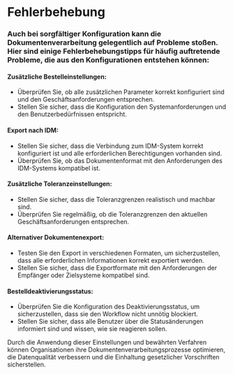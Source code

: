 # Fehlerbehebung

### Auch bei sorgfältiger Konfiguration kann die Dokumentenverarbeitung gelegentlich auf Probleme stoßen. Hier sind einige Fehlerbehebungstipps für häufig auftretende Probleme, die aus den Konfigurationen entstehen können:

#### Zusätzliche Bestelleinstellungen:

* Überprüfen Sie, ob alle zusätzlichen Parameter korrekt konfiguriert sind und den Geschäftsanforderungen entsprechen.
* Stellen Sie sicher, dass die Konfiguration den Systemanforderungen und den Benutzerbedürfnissen entspricht.

#### Export nach IDM:

* Stellen Sie sicher, dass die Verbindung zum IDM-System korrekt konfiguriert ist und alle erforderlichen Berechtigungen vorhanden sind.
* Überprüfen Sie, ob das Dokumentenformat mit den Anforderungen des IDM-Systems kompatibel ist.

#### Zusätzliche Toleranzeinstellungen:

* Stellen Sie sicher, dass die Toleranzgrenzen realistisch und machbar sind.
* Überprüfen Sie regelmäßig, ob die Toleranzgrenzen den aktuellen Geschäftsanforderungen entsprechen.

#### Alternativer Dokumentenexport:

* Testen Sie den Export in verschiedenen Formaten, um sicherzustellen, dass alle erforderlichen Informationen korrekt exportiert werden.
* Stellen Sie sicher, dass die Exportformate mit den Anforderungen der Empfänger oder Zielsysteme kompatibel sind.

#### Bestelldeaktivierungsstatus:

* Überprüfen Sie die Konfiguration des Deaktivierungsstatus, um sicherzustellen, dass sie den Workflow nicht unnötig blockiert.
* Stellen Sie sicher, dass alle Benutzer über die Statusänderungen informiert sind und wissen, wie sie reagieren sollen.

Durch die Anwendung dieser Einstellungen und bewährten Verfahren können Organisationen ihre Dokumentenverarbeitungsprozesse optimieren, die Datenqualität verbessern und die Einhaltung gesetzlicher Vorschriften sicherstellen.
